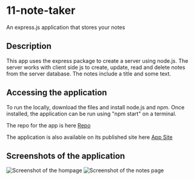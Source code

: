 # 11-note-taker
An express.js application that stores your notes

## Description
This app uses the express package to create a server using node.js. The server works with client side js to create, update, read and delete notes from the server database. The notes include a title and some text. 

## Accessing the application
To run the locally, download the files and install node.js and npm. Once installed, the application can be run using "npm start" on a terminal. 

The repo for the app is here [Repo](https://github.com/cristino4/11-note-taker)


The application is also available on its published site here [App Site](https://www.example.com)


## Screenshots of the application
![Screenshot of the hompage](/11-note-taker/images/homepage.png)
![Screenshot of the notes page](/11-note-taker/images/notes-page.png)

